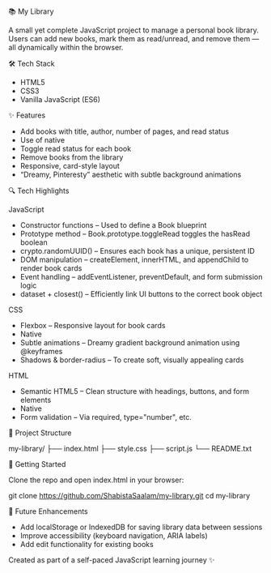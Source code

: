 
📚 My Library

A small yet complete JavaScript project to manage a personal book library.  
Users can add new books, mark them as read/unread, and remove them — all dynamically within the browser.

🛠️ Tech Stack

- HTML5
- CSS3
- Vanilla JavaScript (ES6)

✨ Features

- Add books with title, author, number of pages, and read status
- Use of native <dialog> element for a modal form
- Toggle read status for each book
- Remove books from the library
- Responsive, card-style layout
- “Dreamy, Pinteresty” aesthetic with subtle background animations

🔍 Tech Highlights

JavaScript
- Constructor functions – Used to define a Book blueprint
- Prototype method – Book.prototype.toggleRead toggles the hasRead boolean
- crypto.randomUUID() – Ensures each book has a unique, persistent ID
- DOM manipulation – createElement, innerHTML, and appendChild to render book cards
- Event handling – addEventListener, preventDefault, and form submission logic
- dataset + closest() – Efficiently link UI buttons to the correct book object

CSS
- Flexbox – Responsive layout for book cards
- Native <dialog> styling – Custom modal popup
- Subtle animations – Dreamy gradient background animation using @keyframes
- Shadows & border-radius – To create soft, visually appealing cards

HTML
- Semantic HTML5 – Clean structure with headings, buttons, and form elements
- Native <dialog> tag – Used for user-friendly modal form
- Form validation – Via required, type="number", etc.

📁 Project Structure

my-library/
├── index.html
├── style.css
├── script.js
└── README.txt

🚀 Getting Started

Clone the repo and open index.html in your browser:

git clone https://github.com/ShabistaSaalam/my-library.git
cd my-library

📌 Future Enhancements

- Add localStorage or IndexedDB for saving library data between sessions
- Improve accessibility (keyboard navigation, ARIA labels)
- Add edit functionality for existing books

Created as part of a self-paced JavaScript learning journey ✨
